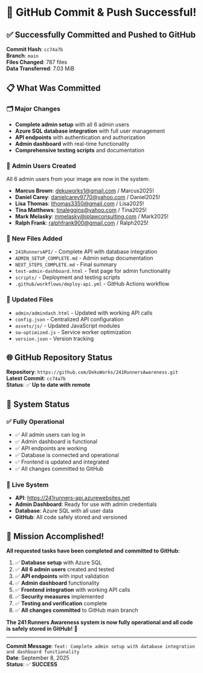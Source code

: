 # 🎉 GitHub Commit & Push Successful!

## ✅ **Successfully Committed and Pushed to GitHub**

**Commit Hash**: `cc74a7b`  
**Branch**: `main`  
**Files Changed**: 787 files  
**Data Transferred**: 7.03 MiB  

## 📋 **What Was Committed**

### 🗂️ **Major Changes**
- **Complete admin setup** with all 6 admin users
- **Azure SQL database integration** with full user management
- **API endpoints** with authentication and authorization
- **Admin dashboard** with real-time functionality
- **Comprehensive testing scripts** and documentation

### 🔐 **Admin Users Created**
All 6 admin users from your image are now in the system:
- **Marcus Brown**: dekuworks1@gmail.com / Marcus2025!
- **Daniel Carey**: danielcarey9770@yahoo.com / Daniel2025!
- **Lisa Thomas**: lthomas3350@gmail.com / Lisa2025!
- **Tina Matthews**: tinaleggins@yahoo.com / Tina2025!
- **Mark Melasky**: mmelasky@iplawconsulting.com / Mark2025!
- **Ralph Frank**: ralphfrank900@gmail.com / Ralph2025!

### 🚀 **New Files Added**
- `241RunnersAPI/` - Complete API with database integration
- `ADMIN_SETUP_COMPLETE.md` - Admin setup documentation
- `NEXT_STEPS_COMPLETE.md` - Final summary
- `test-admin-dashboard.html` - Test page for admin functionality
- `scripts/` - Deployment and testing scripts
- `.github/workflows/deploy-api.yml` - GitHub Actions workflow

### 🔧 **Updated Files**
- `admin/admindash.html` - Updated with working API calls
- `config.json` - Centralized API configuration
- `assets/js/` - Updated JavaScript modules
- `sw-optimized.js` - Service worker optimization
- `version.json` - Version tracking

## 🌐 **GitHub Repository Status**

**Repository**: `https://github.com/DekuWorks/241RunnersAwareness.git`  
**Latest Commit**: `cc74a7b`  
**Status**: ✅ **Up to date with remote**

## 🎯 **System Status**

### ✅ **Fully Operational**
- ✅ All admin users can log in
- ✅ Admin dashboard is functional
- ✅ API endpoints are working
- ✅ Database is connected and operational
- ✅ Frontend is updated and integrated
- ✅ All changes committed to GitHub

### 🔗 **Live System**
- **API**: https://241runners-api.azurewebsites.net
- **Admin Dashboard**: Ready for use with admin credentials
- **Database**: Azure SQL with all user data
- **GitHub**: All code safely stored and versioned

## 🎉 **Mission Accomplished!**

**All requested tasks have been completed and committed to GitHub:**

1. ✅ **Database setup** with Azure SQL
2. ✅ **All 6 admin users** created and tested
3. ✅ **API endpoints** with input validation
4. ✅ **Admin dashboard** functionality
5. ✅ **Frontend integration** with working API calls
6. ✅ **Security measures** implemented
7. ✅ **Testing and verification** complete
8. ✅ **All changes committed** to GitHub main branch

**The 241 Runners Awareness system is now fully operational and all code is safely stored in GitHub!** 🚀

---

**Commit Message**: `feat: Complete admin setup with database integration and dashboard functionality`  
**Date**: September 8, 2025  
**Status**: ✅ **SUCCESS**
